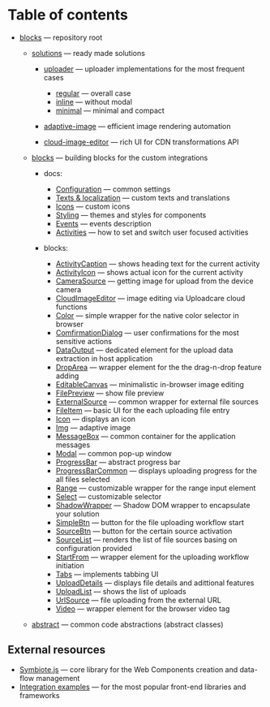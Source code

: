 # Table of contents

- [blocks](/) — repository root

  - [solutions](/solutions/) — ready made solutions

    - [uploader](/solutions/file-uploader/) — uploader implementations for the most frequent cases

      - [regular](/solutions/file-uploader/regular/) — overall case
      - [inline](/solutions/file-uploader/inline/) — without modal
      - [minimal](/solutions/file-uploader/minimal/) — minimal and compact

    - [adaptive-image](/solutions/adaptive-image/) — efficient image rendering automation
    - [cloud-image-editor](/solutions/cloud-image-editor/) — rich UI for CDN transformations API

  - [blocks](/blocks/) — building blocks for the custom integrations

    - docs:

      - [Configuration](/docs/configuration/) — common settings
      - [Texts & localization](/docs/texts/) — custom texts and translations
      - [Icons](/docs/icons/) — custom icons
      - [Styling](/docs/styling/) — themes and styles for components
        <!-- - [Blocks](/docs/blocks/) — custom blocks and deeper workflow tuning -->
        <!-- - [Contexts](/docs/contexts/) — how to unite blocks into common workflows and share common data -->
      - [Events](/docs/events/) — events description
      - [Activities](/docs/activities/) — how to set and switch user focused activities
        <!-- - [BlockComponent](/docs/block-component/) — all about blocks base class -->
        <!-- - [TypeScript](/docs/typescript/) — using types in TypeScript and JavaScript projects -->

    - blocks:
      - [ActivityCaption](/blocks/ActivityCaption/) — shows heading text for the current activity
      - [ActivityIcon](/blocks/ActivityIcon/) — shows actual icon for the current activity
      - [CameraSource](/blocks/CameraSource/) — getting image for upload from the device camera
      - [CloudImageEditor](/blocks/CloudImageEditor/) — image editing via Uploadcare cloud functions
      - [Color](/blocks/Color/) — simple wrapper for the native color selector in browser
      - [ComfirmationDialog](/blocks/ConfirmationDialog/) — user confirmations for the most sensitive actions
      - [DataOutput](/blocks/DataOutput/) — dedicated element for the upload data extraction in host application
      - [DropArea](/blocks/DropArea/) — wrapper element for the the drag-n-drop feature adding
      - [EditableCanvas](/blocks/EditableCanvas/) — minimalistic in-browser image editing
      - [FilePreview](/blocks/FilePreview/) — show file preview
      - [ExternalSource](/blocks/ExternalSource/) — common wrapper for external file sources
      - [FileItem](/blocks/FileItem/) — basic UI for the each uploading file entry
      - [Icon](/blocks/Icon/) — displays an icon
      - [Img](/blocks/Img/) — adaptive image
      - [MessageBox](/blocks/MessageBox/) — common container for the application messages
      - [Modal](/blocks/Modal/) — common pop-up window
      - [ProgressBar](/blocks/ProgressBar/) — abstract progress bar
      - [ProgressBarCommon](/blocks/ProgressBarCommon/) — displays uploading progress for the all files selected
      - [Range](/blocks/Range/) — customizable wrapper for the range input element
      - [Select](/blocks/Select/) — customizable selector
      - [ShadowWrapper](/blocks/ShadowWrapper/) — Shadow DOM wrapper to encapsulate your solution
      - [SimpleBtn](/blocks/SimpleBtn/) — button for the file uploading workflow start
      - [SourceBtn](/blocks/SourceBtn/) — button for the certain source activation
      - [SourceList](/blocks/SourceList/) — renders the list of file sources basing on configuration provided
      - [StartFrom](/blocks/StartFrom/) — wrapper element for the uploading workflow initiation
      - [Tabs](/blocks/Tabs/) — implements tabbing UI
      - [UploadDetails](/blocks/UploadDetails/) — displays file details and adittional features
      - [UploadList](/blocks/UploadList/) — shows the list of uploads
      - [UrlSource](/blocks/UrlSource/) — file uploading from the external URL
      - [Video](/blocks/Video/) — wrapper element for the browser video tag

  - [abstract](/abstract/) — common code abstractions (abstract classes)

## External resources

- [Symbiote.js](https://github.com/symbiotejs/symbiote.js) — core library for the Web Components creation and data-flow management
- [Integration examples](https://github.com/uploadcare/upload-blocks-examples) — for the most popular front-end libraries and frameworks

